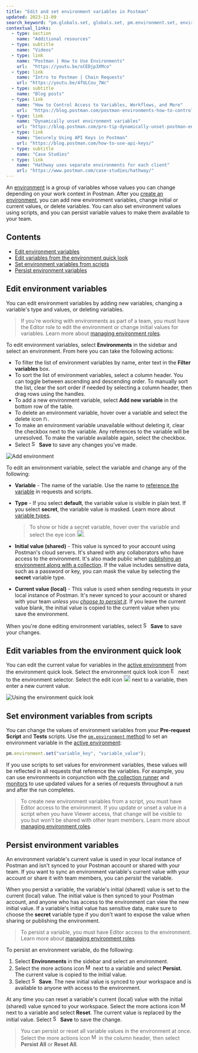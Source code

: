 ```yaml
---
title: "Edit and set environment variables in Postman"
updated: 2023-11-09
search_keyword: "pm.globals.set, globals.set, pm.environment.set, environment.set, pm.variables.get, variables.get, pm.globals.get, globals.get, pm.environment.get, environment.get"
contextual_links:
  - type: section
    name: "Additional resources"
  - type: subtitle
    name: "Videos"
  - type: link
    name: "Postman | How to Use Environments"
    url:  "https://youtu.be/oCEDjp3XMco"
  - type: link
    name: "Intro to Postman | Chain Requests"
    url: "https://youtu.be/4fULCou_7Wc"
  - type: subtitle
    name: "Blog posts"
  - type: link
    name: "How to Control Access to Variables, Workflows, and More"
    url:  "https://blog.postman.com/postman-environments-how-to-control-access-to-variables-workflows-and-more/"
  - type: link
    name: "Dynamically unset environment variables"
    url: "https://blog.postman.com/pro-tip-dynamically-unset-postman-environment-variables/"
  - type: link
    name: "Securely Using API Keys in Postman"
    url: "https://blog.postman.com/how-to-use-api-keys/"
  - type: subtitle
    name: "Case Studies"
  - type: link
    name: "Hathway uses separate environments for each client"
    url: "https://www.postman.com/case-studies/hathway/"
---
```


An [environment](/docs/sending-requests/environments/managing-environments/) is a group of variables whose values you can change depending on your work context in Postman. After you [create an environment](/docs/sending-requests/environments/managing-environments/#create-an-environment), you can add new environment variables, change initial or current values, or delete variables. You can also set environment values using scripts, and you can persist variable values to make them available to your team.

## Contents

* [Edit environment variables](#edit-environment-variables)
* [Edit variables from the environment quick look](#edit-variables-from-the-environment-quick-look)
* [Set environment variables from scripts](#set-environment-variables-from-scripts)
* [Persist environment variables](#persist-environment-variables)

## Edit environment variables

You can edit environment variables by adding new variables, changing a variable's type and values, or deleting variables.

> If you're working with environments as part of a team, you must have the Editor role to edit the environment or change initial values for variables. Learn more about [managing environment roles](/docs/sending-requests/environments/team-environments/#manage-environment-roles).

To edit environment variables, select **Environments** in the sidebar and select an environment. From here you can take the following actions:

* To filter the list of environment variables by name, enter text in the **Filter variables** box.
* To sort the list of environment variables, select a column header. You can toggle between ascending and descending order. To manually sort the list, clear the sort order if needed by selecting a column header, then drag rows using the handles.
* To add a new environment variable, select **Add new variable** in the bottom row of the table.
* To delete an environment variable, hover over a variable and select the delete icon <img alt="Delete icon" src="https://assets.postman.com/postman-docs/icon-delete-v9.jpg#icon" width="12px">.
* To make an environment variable unavailable without deleting it, clear the checkbox next to the variable. Any references to the variable will be unresolved. To make the variable available again, select the checkbox.
* Select <img alt="Save icon" src="https://assets.postman.com/postman-docs/icon-save.jpg#icon" width="16px"> **Save** to save any changes you've made.

![Add environment](https://assets.postman.com/postman-docs/v10/environment-editor-v10-22.jpg)

To edit an environment variable, select the variable and change any of the following:

* **Variable** - The name of the variable. Use the name to [reference the variable](/docs/sending-requests/environments/managing-environments/#use-variables-in-requests-and-scripts) in requests and scripts.
* **Type** - If you select **default**, the variable value is visible in plain text. If you select **secret**, the variable value is masked. Learn more about [variable types](/docs/sending-requests/variables/variables/#variable-types).

    > To show or hide a secret variable, hover over the variable and select the eye icon <img alt="Unmask variable icon" src="https://assets.postman.com/postman-docs/icon-eye-crossed-out.jpg#icon" width="18px">.

* **Initial value (shared)** - This value is synced to your account using Postman's cloud servers. It's shared with any collaborators who have access to the environment. It's also made public when [publishing an environment along with a collection](/docs/publishing-your-api/publishing-your-docs/). If the value includes sensitive data, such as a password or key, you can mask the value by selecting the **secret** variable type.
* **Current value (local)** - This value is used when sending requests in your local instance of Postman. It's never synced to your account or shared with your team _unless you [choose to persist it](#persist-environment-variables)_. If you leave the current value blank, the initial value is copied to the current value when you save the environment.

When you're done editing environment variables, select <img alt="Save icon" src="https://assets.postman.com/postman-docs/icon-save.jpg#icon" width="16px"> **Save** to save your changes.

## Edit variables from the environment quick look

You can edit the current value for variables in the [active environment](/docs/sending-requests/environments/managing-environments/#switch-between-environments) from the environment quick look. Select the environment quick look icon <img alt="Environment quick look icon" src="https://assets.postman.com/postman-docs/icon-environment-quick-look.jpg#icon" width="16px"> next to the environment selector. Select the edit icon <img alt="Edit icon" src="https://assets.postman.com/postman-docs/documentation-edit-icon-v8-10.jpg#icon" width="18px"> next to a variable, then enter a new current value.

<img alt="Using the environment quick look" src="https://assets.postman.com/postman-docs/v10/environment-quick-look-edit-v10-20.jpg"/>

## Set environment variables from scripts

You can change the values of environment variables from your **Pre-request Script** and **Tests** scripts. Use the [`pm.environment` method](/docs/writing-scripts/script-references/postman-sandbox-api-reference/#using-environment-variables-in-scripts) to set an environment variable in the [active environment](/docs/sending-requests/environments/managing-environments/#switch-between-environments):

```js
pm.environment.set("variable_key", "variable_value");
```

If you use scripts to set values for environment variables, these values will be reflected in all requests that reference the variables. For example, you can use environments in conjunction with [the collection runner](/docs/collections/running-collections/intro-to-collection-runs/) and [monitors](/docs/monitoring-your-api/intro-monitors/) to use updated values for a series of requests throughout a run and after the run completes.

> To create new environment variables from a script, you must have Editor access to the environment. If you update or unset a value in a script when you have Viewer access, that change will be visible to you but won't be shared with other team members. Learn more about [managing environment roles](/docs/sending-requests/environments/team-environments/#manage-environment-roles).

## Persist environment variables

An environment variable's current value is used in your local instance of Postman and isn't synced to your Postman account or shared with your team. If you want to sync an environment variable's current value with your account or share it with team members, you can _persist_ the variable.

When you persist a variable, the variable's initial (shared) value is set to the current (local) value. The initial value is then synced to your Postman account, and anyone who has access to the environment can view the new initial value. If a variable's initial value has sensitive data, make sure to choose the **secret** variable type if you don't want to expose the value when sharing or publishing the environment.

> To persist a variable, you must have Editor access to the environment. Learn more about [managing environment roles](/docs/sending-requests/environments/team-environments/#manage-environment-roles).

To persist an environment variable, do the following:

1. Select **Environments** in the sidebar and select an environment.
1. Select the more actions icon <img alt="More actions icon" src="https://assets.postman.com/postman-docs/icon-more-actions-v9.jpg#icon" width="16px"> next to a variable and select **Persist**. The current value is copied to the initial value.
1. Select <img alt="Save icon" src="https://assets.postman.com/postman-docs/icon-save.jpg#icon" width="16px"> **Save**. The new initial value is synced to your workspace and is available to anyone with access to the environment.

At any time you can reset a variable's current (local) value with the initial (shared) value synced to your workspace. Select the more actions icon <img alt="More actions icon" src="https://assets.postman.com/postman-docs/icon-more-actions-v9.jpg#icon" width="16px"> next to a variable and select **Reset**. The current value is replaced by the initial value. Select <img alt="Save icon" src="https://assets.postman.com/postman-docs/icon-save.jpg#icon" width="16px"> **Save** to save the change.

> You can persist or reset all variable values in the environment at once. Select the more actions icon <img alt="More actions icon" src="https://assets.postman.com/postman-docs/icon-more-actions-v9.jpg#icon" width="16px"> in the column header, then select **Persist All** or **Reset All**.
